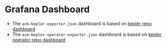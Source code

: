 # Grafana Dashboard

- The `acm-kepler-exporter.json` dashboard is based on [kepler repo dashboard](https://github.com/sustainable-computing-io/kepler/tree/main/grafana-dashboards)
- The `acm-kepler-operator-exporter.json` dashboard is based on [kepler operator repo dashboard](https://github.com/sustainable-computing-io/kepler-operator/tree/v1alpha1/hack/dashboard/assets/kepler)
